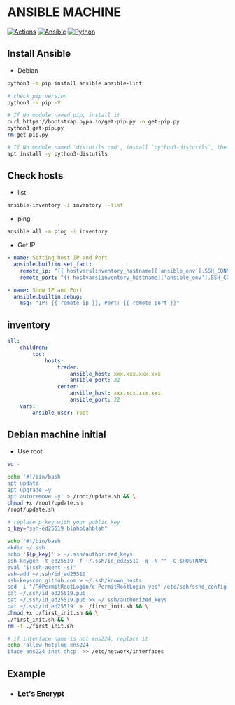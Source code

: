 # ANSIBLE MACHINE

[![Actions](https://github.com/ToC-Taiwan/ansible-machine/actions/workflows/actions.yml/badge.svg)](https://github.com/ToC-Taiwan/ansible-machine/actions/workflows/actions.yml)
[![Ansible](https://img.shields.io/badge/Ansible-2.14.2-red?logo=ansible&logoColor=red)](https://www.ansible.com)
[![Python](https://img.shields.io/badge/Python-3.10.9-yellow?logo=python&logoColor=yellow)](https://python.org)

## Install Ansible

- Debian

```sh
python3 -m pip install ansible ansible-lint
```

```sh
# check pip version
python3 -m pip -V

# If No module named pip, install it
curl https://bootstrap.pypa.io/get-pip.py -o get-pip.py
python3 get-pip.py
rm get-pip.py

# If No module named 'distutils.cmd', install `python3-distutils`, then run again
apt install -y python3-distutils
```

## Check hosts

- list

```sh
ansible-inventory -i inventory --list
```

- ping

```sh
ansible all -m ping -i inventory
```

- Get IP

```yaml
- name: Setting host IP and Port
  ansible.builtin.set_fact:
    remote_ip: "{{ hostvars[inventory_hostname]['ansible_env'].SSH_CONNECTION.split(' ')[2] }}"
    remote_port: "{{ hostvars[inventory_hostname]['ansible_env'].SSH_CONNECTION.split(' ')[3] }}"

- name: Show IP and Port
  ansible.builtin.debug:
    msg: "IP: {{ remote_ip }}, Port: {{ remote_port }}"
```

## inventory

```yml
all:
    children:
        toc:
            hosts:
                trader:
                    ansible_host: xxx.xxx.xxx.xxx
                    ansible_port: 22
                center:
                    ansible_host: xxx.xxx.xxx.xxx
                    ansible_port: 22
    vars:
        ansible_user: root
```

## Debian machine initial

- Use root

```sh
su -
```

```sh
echo '#!/bin/bash
apt update
apt upgrade -y
apt autoremove -y' > /root/update.sh && \
chmod +x /root/update.sh
/root/update.sh

# replace p_key with your public key
p_key="ssh-ed25519 blahblahblah"

echo '#!/bin/bash
mkdir ~/.ssh
echo '${p_key}' > ~/.ssh/authorized_keys
ssh-keygen -t ed25519 -f ~/.ssh/id_ed25519 -q -N "" -C $HOSTNAME
eval "$(ssh-agent -s)"
ssh-add ~/.ssh/id_ed25519
ssh-keyscan github.com > ~/.ssh/known_hosts
sed -i "/^#PermitRootLogin/c PermitRootLogin yes" /etc/ssh/sshd_config
cat ~/.ssh/id_ed25519.pub
cat ~/.ssh/id_ed25519.pub >> ~/.ssh/authorized_keys
cat ~/.ssh/id_ed25519' > ./first_init.sh && \
chmod +x ./first_init.sh && \
./first_init.sh && \
rm -f ./first_init.sh

# if interface name is not ens224, replace it
echo 'allow-hotplug ens224
iface ens224 inet dhcp' >> /etc/network/interfaces
```

## Example

- ### [Let's Encrypt](./examples/self-hosted-cert.md)
